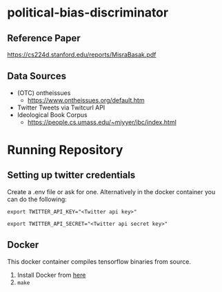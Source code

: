 # political-bias-discriminator
## Reference Paper
https://cs224d.stanford.edu/reports/MisraBasak.pdf
## Data Sources
- (OTC) ontheissues
  - https://www.ontheissues.org/default.htm
- Twitter Tweets via Twitcurl API
- Ideological Book Corpus
  - https://people.cs.umass.edu/~miyyer/ibc/index.html

# Running Repository
## Setting up twitter credentials
Create a .env file or ask for one. Alternatively in the docker container you can 
do the following:

`export TWITTER_API_KEY="<Twitter api key>"`

`export TWITTER_API_SECRET="<Twitter api secret key>"`

## Docker
This docker container compiles tensorflow binaries from source.
1. Install Docker from [here](https://www.docker.com/products/docker-desktop)
2. `make`
